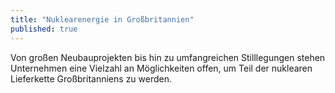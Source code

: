 ```yaml
---
title: "Nuklearenergie in Großbritannien"
published: true
---
```


Von großen Neubauprojekten bis hin zu umfangreichen Stilllegungen stehen Unternehmen eine Vielzahl an Möglichkeiten offen, um Teil der nuklearen Lieferkette Großbritanniens zu werden.
